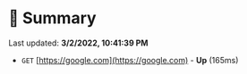# 📖 Summary
Last updated: **3/2/2022, 10:41:39 PM**

- `GET` [https://google.com](https://google.com) - **Up** (165ms)
